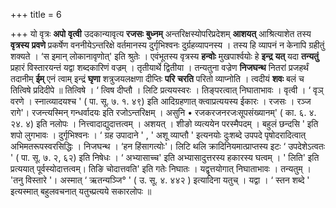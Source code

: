 +++
title = 6

+++
यो वृत्रः **अपो** **वृत्वी** उदकान्यावृत्य **रजसः** **बुध्नम्** अन्तरिक्षस्योपरिप्रदेशम् **आशयत्** आश्रित्याशेत तस्य **वृत्रस्य** **प्रवणे** प्रकर्षेण वननीयेऽन्तरिक्षे वर्तमानस्य दुर्गृभिश्वनः दुर्ग्रहव्यापनस्य । तस्य हि व्यापनं न केनापि ग्रहीतुं शक्यते । ‘स इमान् लोकानावृणोत्' इति श्रुतेः । एवंभूतस्य वृत्रस्य **हन्वोः** मुखपार्श्वयोः हे **इन्द्र** **यत्** यदा **तन्यतुं** प्रहारं विस्तारयन्तं यद्वा शब्दकारिणं वज्रम् । तृतीयार्थे द्वितीया । तन्यतुना वज्रेण **निजघन्थ** नितरां प्रजहर्थं तदानीम् **ईम्** एनं त्वाम् इन्द्रं **घृणा** शत्रुजयलक्षणा दीप्तिः **परि** **चरति** परितो व्याप्नोति । त्वदीयं **शवः** बलं च तित्विषे प्रदिदीपे ॥ तित्विषे ।  ‘ त्विष दीप्तौ । लिटि प्रत्ययस्वरः । तिङ्परत्वात् निघाताभावः । वृत्वी ।  ‘ वृञ् वरणे । स्नात्व्यादयश्च ' ( पा. सू. ७. १. ४९) इति आदिग्रहणात् क्त्वाप्रत्ययस्य ईकारः । रजसः । रञ्ज रागे'। रजन्त्यस्मिन् गन्धर्वादयः इति रजोऽन्तरिक्षम् । असुनि • रजकरजनरजःसूपसंख्यानम्' ( का. ६. ४. २४. ४) इति नलोपः । नित्त्वादाद्युदात्तत्वम् । अशयत् । शीङो व्यत्ययेन परस्मैपदम् । बहुलं छन्दसि ' इति शपो लुगभावः । दुर्गृभिश्वनः ।  ‘ ग्रह उपादाने ' , ' अशू व्याप्तौ ' इत्यनयोः दुःशब्दे उपपदे पृषोदरादित्वात् अभिमतरूपस्वरसिद्धिः । निजघन्थ । ‘हन हिंसागत्योः'। लिटि थलि क्रादिनियमात्प्राप्तस्य इटः ‘ उपदेशेऽत्वतः ' ( पा. सू. ७. २, ६२) इति निषेधः ।  ‘ अभ्यासाच्च' इति अभ्यासादुत्तरस्य हकारस्य घत्वम् । ' लिति' इति प्रत्ययात् पूर्वस्योदात्तत्वम्। तिङि चोदात्तवति' इति गतेः निघातः । यद्वृत्तयोगात् निघाताभावः । तन्यतुम् । 'तनु विस्तारे '। अस्मात्  ‘ ऋतन्यञ्जि° ' ( उ. सू. ४. ४४२ ) इत्यादिना यतुच् । यद्वा ।  ‘ स्तन शब्दे ' इत्यस्मात् बहुलवचनात् यतुच्प्रत्यये सकारलोपः ॥